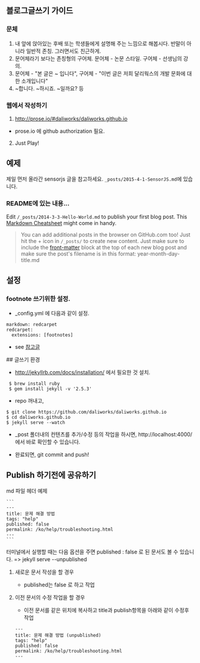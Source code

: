 ## 블로그글쓰기 가이드
### 문체
1. 내 앞에 앉아있는 후배 또는 학생들에게 설명해 주는 느낌으로 해봅시다. 반말이 아니라 일반적 존칭. 그러면서도 친근하게.
2. 문어체라기 보다는 존칭형의 구어체. 문어체 - 논문 스타일. 구어체 - 선생님의 강의.
3. 문어체 - "본 글은 ~ 입니다",  구어체 - "이번 글은 저희 달리웍스의 개발 문화에 대한 소개입니다"
4. ~합니다. ~하시죠.  ~일까요?  등


### 웹에서 작성하기
1. http://prose.io/#daliworks/daliworks.github.io
  - prose.io 에 github authorization 필요.
2. Just Play!

## 예제
제일 먼저 올라간 sensorjs 글을 참고하세요. ```_posts/2015-4-1-SensorJS.md```에 있습니다.

### README에 있는 내용...

Edit `/_posts/2014-3-3-Hello-World.md` to publish your first blog post. This [Markdown Cheatsheet](http://www.jekyllnow.com/Markdown-Style-Guide/) might come in handy.

> You can add additional posts in the browser on GitHub.com too! Just hit the + icon in `/_posts/` to create new content. Just make sure to include the [front-matter](http://jekyllrb.com/docs/frontmatter/) block at the top of each new blog post and make sure the post's filename is in this format: year-month-day-title.md

## 설정

### footnote 쓰기위한 설정.
 - _config.yml 에 다음과 같이 설정.

```
markdown: redcarpet
redcarpet:
  extensions: [footnotes]
```

 - see [참고글](http://stackoverflow.com/questions/19483975/jekyll-on-github-pages-any-way-to-add-footnotes-in-markdown)

<div id='jekyll-installation'></div>
## 글쓰기 환경

 - http://jekyllrb.com/docs/installation/ 에서 필요한 것 설치.
 ```
  $ brew install ruby
  $ gem install jekyll -v '2.5.3'
 ```

 - repo 꺼내고,
 ```
 $ git clone https://github.com/daliworks/daliworks.github.io
 $ cd daliworks.github.io
 $ jekyll serve --watch
 ```

 - _post 폴더내의 컨텐츠를 추가/수정 등의 작업을 하시면, http://localhost:4000/ 에서 바로 확인할 수 있습니다.

 - 완료되면, git commit and push!

## Publish 하기전에 공유하기
md 파일 헤더 예제

    ```
    ---
    title: 문제 해결 방법
    tags: "help"
    published: false
    permalink: /ko/help/troubleshooting.html
    ---
    ```

터미널에서 실행할 때는 다음 옵션을 주면 published : false 로 된 문서도 볼 수 있습니다.
 => jekyll serve --unpublished

1. 새로운 문서 작성을 할 경우
    - published는 false 로 하고 작업

2. 이전 문서의 수정 작업을 할 경우
    - 이전 문서를 같은 위치에 복사하고 title과 publish항목을 아래와 같이 수정후 작업 

    ```
    ---
    title: 문제 해결 방법 (unpublished)
    tags: "help"
    published: false
    permalink: /ko/help/troubleshooting.html
    ---
    ```
